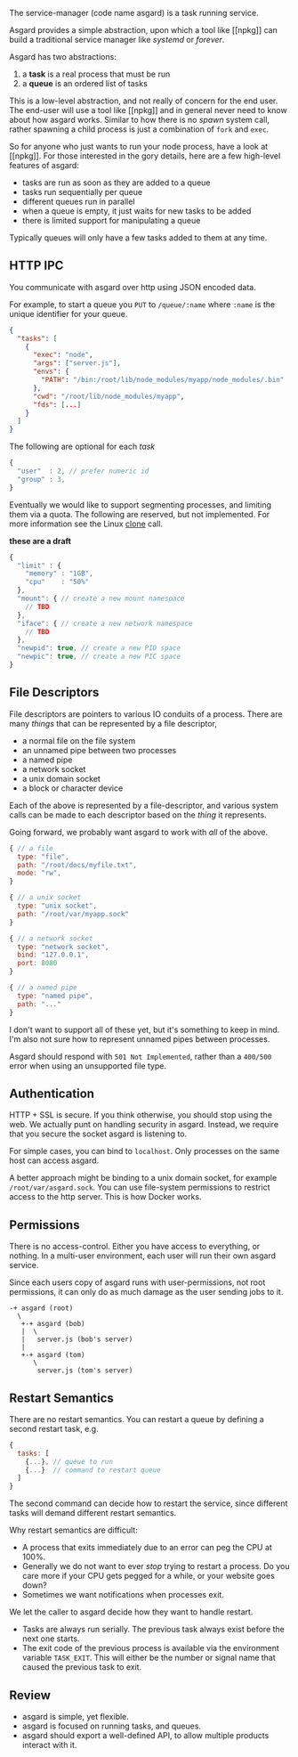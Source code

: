 The service-manager (code name asgard) is a task running service.

Asgard provides a simple abstraction, upon which a tool like [[npkg]] can build a traditional service manager like *systemd* or *forever*.

Asgard has two abstractions:

1. a **task** is a real process that must be run
2. a **queue** is an ordered list of tasks

This is a low-level abstraction, and not really of concern for the end user. The end-user will use a tool like [[npkg]] and in general never need to know about how asgard works. Similar to how there is no *spawn* system call, rather spawning a child process is just a combination of `fork` and `exec`.

So for anyone who just wants to run your node process, have a look at [[npkg]]. For those interested in the gory details, here are a few high-level features of asgard:

- tasks are run as soon as they are added to a queue
- tasks run sequentially per queue
- different queues run in parallel
- when a queue is empty, it just waits for new tasks to be added
- there is limited support for manipulating a queue

Typically queues will only have a few tasks added to them at any time.

## HTTP IPC

You communicate with asgard over http using JSON encoded data.

For example, to start a queue you `PUT` to `/queue/:name` where `:name` is the unique identifier for your queue.

```json
{
  "tasks": [
    {
      "exec": "node",
      "args": ["server.js"],
      "envs": {
        "PATH": "/bin:/root/lib/node_modules/myapp/node_modules/.bin"
      },
      "cwd": "/root/lib/node_modules/myapp",
      "fds": [...]
    }
  ]
}
```

The following are optional for each *task*

```javascript
{
  "user"  : 2, // prefer numeric id
  "group" : 3,
}
```

Eventually we would like to support segmenting processes, and limiting them via a quota.
The following are reserved, but not implemented.
For more information see the Linux [clone](http://linux.die.net/man/2/clone) call.

**these are a draft**

```javascript
{
  "limit" : {
    "memory" : "1GB",
    "cpu"    : "50%"
  },
  "mount": { // create a new mount namespace
    // TBD
  },
  "iface": { // create a new network namespace
    // TBD
  },
  "newpid": true, // create a new PID space
  "newpic": true, // create a new PIC space
}
```

## File Descriptors

File descriptors are pointers to various IO conduits of a process. There are many *things* that can be represented by a file descriptor,

- a normal file on the file system
- an unnamed pipe between two processes
- a named pipe
- a network socket
- a unix domain socket
- a block or character device

Each of the above is represented by a file-descriptor, and various system calls can be made to each descriptor based on the *thing* it represents.

Going forward, we probably want asgard to work with *all* of the above.

```javascript
{ // a file
  type: "file",
  path: "/root/docs/myfile.txt",
  mode: "rw",
}

{ // a unix socket
  type: "unix socket",
  path: "/root/var/myapp.sock"
}

{ // a network socket
  type: "network socket",
  bind: "127.0.0.1",
  port: 8080
}

{ // a named pipe
  type: "named pipe",
  path: "..."
}
```

I don't want to support all of these yet, but it's something to keep in mind. I'm also not sure how to represent unnamed pipes between processes.

Asgard should respond with `501 Not Implemented`, rather than a `400/500` error when using an unsupported file type.

## Authentication

HTTP + SSL is secure. If you think otherwise, you should stop using the web. We actually punt on handling security in asgard. Instead, we require that you secure the socket asgard is listening to.

For simple cases, you can bind to `localhost`. Only processes on the same host can access asgard.

A better approach might be binding to a unix domain socket, for example `/root/var/asgard.sock`. You can use file-system permissions to restrict access to the http server. This is how Docker works.


## Permissions

There is no access-control. Either you have access to everything, or nothing.
In a multi-user environment, each user will run their own asgard service.

Since each users copy of asgard runs with user-permissions, not root permissions, it can only do as much damage as the user sending jobs to it.

```
-+ asgard (root)
  \
   +-+ asgard (bob)
   |  \
   |   server.js (bob's server)
   |
   +-+ asgard (tom)
      \
       server.js (tom's server)
```

## Restart Semantics

There are no restart semantics. You can restart a queue by defining a second restart task, e.g.

```javascript
{
  tasks: [
    {...}, // queue to run
    {...}  // command to restart queue
  ]
}
```

The second command can decide how to restart the service,
since different tasks will demand different restart semantics.

Why restart semantics are difficult:

- A process that exits immediately due to an error can peg the CPU at 100%.
- Generally we do not want to ever *stop* trying to restart a process.
  Do you care more if your CPU gets pegged for a while, or your website goes down?
- Sometimes we want notifications when processes exit.

We let the caller to asgard decide how they want to handle restart.

- Tasks are always run serially.
  The previous task always exist before the next one starts.
- The exit code of the previous process is available via the
  environment variable `TASK_EXIT`.
  This will either be the number or signal name that
  caused the previous task to exit.

## Review

- asgard is simple, yet flexible.
- asgard is focused on running tasks, and queues.
- asgard should export a well-defined API, to allow multiple products interact with it.
